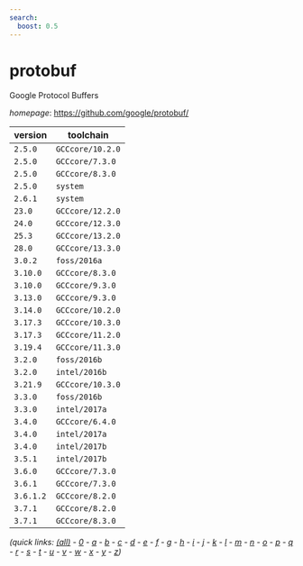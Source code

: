 ```yaml
---
search:
  boost: 0.5
---
```

# protobuf

Google Protocol Buffers

*homepage*: <https://github.com/google/protobuf/>

version | toolchain
--------|----------
``2.5.0`` | ``GCCcore/10.2.0``
``2.5.0`` | ``GCCcore/7.3.0``
``2.5.0`` | ``GCCcore/8.3.0``
``2.5.0`` | ``system``
``2.6.1`` | ``system``
``23.0`` | ``GCCcore/12.2.0``
``24.0`` | ``GCCcore/12.3.0``
``25.3`` | ``GCCcore/13.2.0``
``28.0`` | ``GCCcore/13.3.0``
``3.0.2`` | ``foss/2016a``
``3.10.0`` | ``GCCcore/8.3.0``
``3.10.0`` | ``GCCcore/9.3.0``
``3.13.0`` | ``GCCcore/9.3.0``
``3.14.0`` | ``GCCcore/10.2.0``
``3.17.3`` | ``GCCcore/10.3.0``
``3.17.3`` | ``GCCcore/11.2.0``
``3.19.4`` | ``GCCcore/11.3.0``
``3.2.0`` | ``foss/2016b``
``3.2.0`` | ``intel/2016b``
``3.21.9`` | ``GCCcore/10.3.0``
``3.3.0`` | ``foss/2016b``
``3.3.0`` | ``intel/2017a``
``3.4.0`` | ``GCCcore/6.4.0``
``3.4.0`` | ``intel/2017a``
``3.4.0`` | ``intel/2017b``
``3.5.1`` | ``intel/2017b``
``3.6.0`` | ``GCCcore/7.3.0``
``3.6.1`` | ``GCCcore/7.3.0``
``3.6.1.2`` | ``GCCcore/8.2.0``
``3.7.1`` | ``GCCcore/8.2.0``
``3.7.1`` | ``GCCcore/8.3.0``


*(quick links: [(all)](../index.md) - [0](../0/index.md) - [a](../a/index.md) - [b](../b/index.md) - [c](../c/index.md) - [d](../d/index.md) - [e](../e/index.md) - [f](../f/index.md) - [g](../g/index.md) - [h](../h/index.md) - [i](../i/index.md) - [j](../j/index.md) - [k](../k/index.md) - [l](../l/index.md) - [m](../m/index.md) - [n](../n/index.md) - [o](../o/index.md) - [p](../p/index.md) - [q](../q/index.md) - [r](../r/index.md) - [s](../s/index.md) - [t](../t/index.md) - [u](../u/index.md) - [v](../v/index.md) - [w](../w/index.md) - [x](../x/index.md) - [y](../y/index.md) - [z](../z/index.md))*

